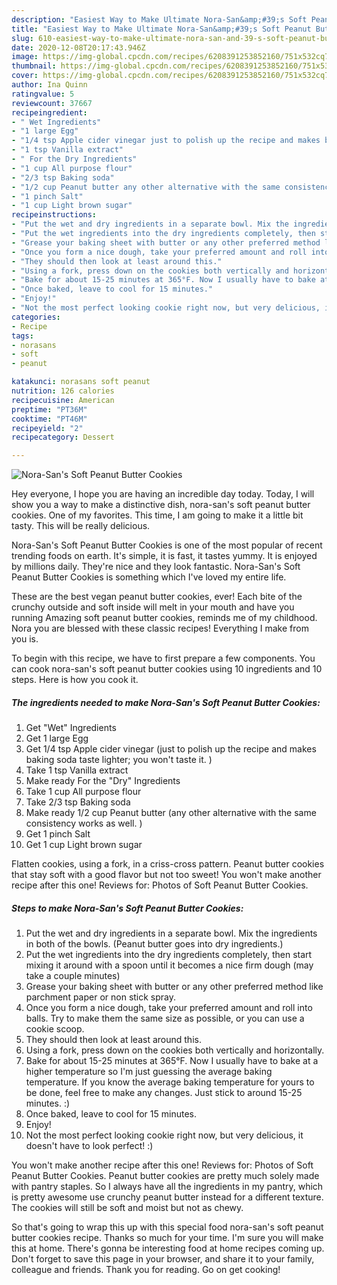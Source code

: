 ```yaml
---
description: "Easiest Way to Make Ultimate Nora-San&amp;#39;s Soft Peanut Butter Cookies"
title: "Easiest Way to Make Ultimate Nora-San&amp;#39;s Soft Peanut Butter Cookies"
slug: 610-easiest-way-to-make-ultimate-nora-san-and-39-s-soft-peanut-butter-cookies
date: 2020-12-08T20:17:43.946Z
image: https://img-global.cpcdn.com/recipes/6208391253852160/751x532cq70/nora-sans-soft-peanut-butter-cookies-recipe-main-photo.jpg
thumbnail: https://img-global.cpcdn.com/recipes/6208391253852160/751x532cq70/nora-sans-soft-peanut-butter-cookies-recipe-main-photo.jpg
cover: https://img-global.cpcdn.com/recipes/6208391253852160/751x532cq70/nora-sans-soft-peanut-butter-cookies-recipe-main-photo.jpg
author: Ina Quinn
ratingvalue: 5
reviewcount: 37667
recipeingredient:
- " Wet Ingredients"
- "1 large Egg"
- "1/4 tsp Apple cider vinegar just to polish up the recipe and makes baking soda taste lighter you wont taste it "
- "1 tsp Vanilla extract"
- " For the Dry Ingredients"
- "1 cup All purpose flour"
- "2/3 tsp Baking soda"
- "1/2 cup Peanut butter any other alternative with the same consistency works as well "
- "1 pinch Salt"
- "1 cup Light brown sugar"
recipeinstructions:
- "Put the wet and dry ingredients in a separate bowl. Mix the ingredients in both of the bowls. (Peanut butter goes into dry ingredients.)"
- "Put the wet ingredients into the dry ingredients completely, then start mixing it around with a spoon until it becomes a nice firm dough (may take a couple minutes)"
- "Grease your baking sheet with butter or any other preferred method like parchment paper or non stick spray."
- "Once you form a nice dough, take your preferred amount and roll into balls. Try to make them the same size as possible, or you can use a cookie scoop."
- "They should then look at least around this."
- "Using a fork, press down on the cookies both vertically and horizontally."
- "Bake for about 15-25 minutes at 365°F. Now I usually have to bake at a higher temperature so I&#39;m just guessing the average baking temperature. If you know the average baking temperature for yours to be done, feel free to make any changes. Just stick to around 15-25 minutes. :)"
- "Once baked, leave to cool for 15 minutes."
- "Enjoy!"
- "Not the most perfect looking cookie right now, but very delicious, it doesn&#39;t have to look perfect! :)"
categories:
- Recipe
tags:
- norasans
- soft
- peanut

katakunci: norasans soft peanut 
nutrition: 126 calories
recipecuisine: American
preptime: "PT36M"
cooktime: "PT46M"
recipeyield: "2"
recipecategory: Dessert

---
```



![Nora-San&#39;s Soft Peanut Butter Cookies](https://img-global.cpcdn.com/recipes/6208391253852160/751x532cq70/nora-sans-soft-peanut-butter-cookies-recipe-main-photo.jpg)

Hey everyone, I hope you are having an incredible day today. Today, I will show you a way to make a distinctive dish, nora-san&#39;s soft peanut butter cookies. One of my favorites. This time, I am going to make it a little bit tasty. This will be really delicious.

Nora-San&#39;s Soft Peanut Butter Cookies is one of the most popular of recent trending foods on earth. It's simple, it is fast, it tastes yummy. It is enjoyed by millions daily. They're nice and they look fantastic. Nora-San&#39;s Soft Peanut Butter Cookies is something which I've loved my entire life.

These are the best vegan peanut butter cookies, ever! Each bite of the crunchy outside and soft inside will melt in your mouth and have you running Amazing soft peanut butter cookies, reminds me of my childhood. Nora you are blessed with these classic recipes! Everything I make from you is.


To begin with this recipe, we have to first prepare a few components. You can cook nora-san&#39;s soft peanut butter cookies using 10 ingredients and 10 steps. Here is how you cook it.

<!--inarticleads1-->

##### The ingredients needed to make Nora-San&#39;s Soft Peanut Butter Cookies:

1. Get  &#34;Wet&#34; Ingredients
1. Get 1 large Egg
1. Get 1/4 tsp Apple cider vinegar (just to polish up the recipe and makes baking soda taste lighter; you won&#39;t taste it. )
1. Take 1 tsp Vanilla extract
1. Make ready  For the &#34;Dry&#34; Ingredients
1. Take 1 cup All purpose flour
1. Take 2/3 tsp Baking soda
1. Make ready 1/2 cup Peanut butter (any other alternative with the same consistency works as well. )
1. Get 1 pinch Salt
1. Get 1 cup Light brown sugar


Flatten cookies, using a fork, in a criss-cross pattern. Peanut butter cookies that stay soft with a good flavor but not too sweet! You won&#39;t make another recipe after this one! Reviews for: Photos of Soft Peanut Butter Cookies. 

<!--inarticleads2-->

##### Steps to make Nora-San&#39;s Soft Peanut Butter Cookies:

1. Put the wet and dry ingredients in a separate bowl. Mix the ingredients in both of the bowls. (Peanut butter goes into dry ingredients.)
1. Put the wet ingredients into the dry ingredients completely, then start mixing it around with a spoon until it becomes a nice firm dough (may take a couple minutes)
1. Grease your baking sheet with butter or any other preferred method like parchment paper or non stick spray.
1. Once you form a nice dough, take your preferred amount and roll into balls. Try to make them the same size as possible, or you can use a cookie scoop.
1. They should then look at least around this.
1. Using a fork, press down on the cookies both vertically and horizontally.
1. Bake for about 15-25 minutes at 365°F. Now I usually have to bake at a higher temperature so I&#39;m just guessing the average baking temperature. If you know the average baking temperature for yours to be done, feel free to make any changes. Just stick to around 15-25 minutes. :)
1. Once baked, leave to cool for 15 minutes.
1. Enjoy!
1. Not the most perfect looking cookie right now, but very delicious, it doesn&#39;t have to look perfect! :)


You won&#39;t make another recipe after this one! Reviews for: Photos of Soft Peanut Butter Cookies. Peanut butter cookies are pretty much solely made with pantry staples. So I always have all the ingredients in my pantry, which is pretty awesome use crunchy peanut butter instead for a different texture. The cookies will still be soft and moist but not as chewy. 

So that's going to wrap this up with this special food nora-san&#39;s soft peanut butter cookies recipe. Thanks so much for your time. I'm sure you will make this at home. There's gonna be interesting food at home recipes coming up. Don't forget to save this page in your browser, and share it to your family, colleague and friends. Thank you for reading. Go on get cooking!
